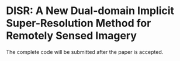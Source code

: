 # DISR: A New Dual-domain Implicit Super-Resolution Method for Remotely Sensed Imagery

The complete code will be submitted after the paper is accepted.
